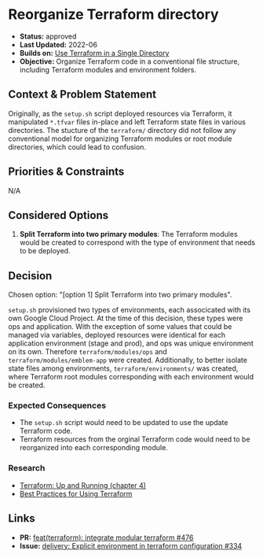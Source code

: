 # Reorganize Terraform directory

* **Status:** approved
* **Last Updated:** 2022-06
* **Builds on:** [Use Terraform in a Single Directory](2021-05-terraform-centralized.md)
* **Objective:** Organize Terraform code in a conventional file structure, including Terraform modules and environment folders.

## Context & Problem Statement

Originally, as the `setup.sh` script deployed resources via Terraform, it manipulated `*.tfvar` files in-place and left Terraform state files in various directories.  The stucture of the `terraform/` directory did not follow any conventional model for organizing Terraform modules or root module directories, which could lead to confusion.

## Priorities & Constraints <!-- optional -->

N/A

## Considered Options

1. **Split Terraform into two primary modules**: The Terraform modules would be created to correspond with the type of environment that needs to be deployed.  

## Decision

Chosen option: "[option 1] Split Terraform into two primary modules".

`setup.sh` provisioned two types of environments, each associcated with its own Google Cloud Project.  At the time of this decision, these types were ops and application. With the exception of some values that could be managed via variables, deployed resources were identical for each application environment (stage and prod), and ops was unique environment on its own. Therefore `terraform/modules/ops` and `terraform/modules/emblem-app` were created. Additionally, to better isolate state files among environments, `terraform/environments/` was created, where Terraform root modules corresponding with each environment would be created.  


### Expected Consequences <!-- optional -->

* The `setup.sh` script would need to be updated to use the update Terraform code.
* Terraform resources from the orginal Terraform code would need to be reorganized into each corresponding module.

### Research

* [Terraform: Up and Running (chapter 4)](https://www.google.com/books/edition/Terraform_Up_Running/7bytDwAAQBAJ?hl=en&gbpv=0)
* [Best Practices for Using Terraform](https://cloud.google.com/docs/terraform/best-practices-for-terraform)

## Links

* **PR:** [feat(terraform): integrate modular terraform #476](https://github.com/GoogleCloudPlatform/emblem/pull/476)
* **Issue:** [delivery: Explicit environment in terraform configuration #334](https://github.com/GoogleCloudPlatform/emblem/issues/334)

